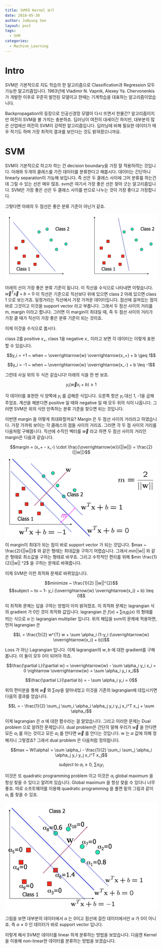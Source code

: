 ```yaml
---
title: SVM과 Kernel 보기
date: 2018-05-30
author: JuHyung Son
layout: post
tags:
  - SVM
categories:
  - Machine_Learning
---
```


# Intro

SVM은 기본적으로 지도 학습의 한 알고리즘으로 Classification과 Regression 모두 가능한 알고리즘입니다. 1963년에 Vladimir N. Vapnik, Alexey Ya. Chervonenkis가 개발한 이후로 꾸준히 발전된 모델이고 한때는 기계학습을 대표하는 알고리즘이었습니다.

Backpropagation의 등장으로 인공신경망 모델이 다시 뜨면서 한물간? 알고리즘이지만 여전히 SVM을 볼 가치는 충분하죠. 딥러닝이 여전히 대세이긴 하지만, 대부분의 많은 산업에선 여전히 SVM이 강력한 알고리즘입니다. 딥러닝에 비해 필요한 데이터가 매우 적기도 하며 가장 최적의 결과를 보인다는 것도 밝혀졌으니까요.

# SVM

SVM이 기본적으로 하고자 하는 건 decision boundary을 가장 잘 적용하려는 것입니다. 아래와 두개의 클래스를 가진 데이터를 분류한다고 해봅시다. 데이터는 간단하니 linearly separation이 가능해 보입니다. 즉 선은 두 클래스 사이에 그어 분류를 하는건데 그릴 수 있는 선은 매우 많죠. svm은 여기서 가장 좋은 선은 찾아 긋는 알고리즘입니다. SVM은 가장 좋은 선은 두 클래스 사이를 반으로 나누는 것이 가장 좋다고 가정합니다.

그렇다면 아래의 두 점선은 좋은 분류 기준이 아닌거 같죠.

<div align="center"> <img src="/image/svm/1.png" /> </div>

아래의 선이 가장 좋은 분류 기준이 됩니다. 이 직선을 수식으로 나타내면 이렇습니다. $\overrightarrow{w}^{T} \overrightarrow{x}+b = 0$ 이 직선은 기준으로 직선보다 위에 있으면 class 2 아래 있으면 class 1 으로 보는거죠. 일정거리는 직선에서 가장 가까운 데이터입니다. 점선에 걸쳐있는 점이 바로 그것이고 이것을 support vector 라고 부릅니다. 그래서 두 점선 사이의 거리를 m, margin 이라고 합니다. 그러면 이 margin이 최대일 때, 즉 두 점선 사이의 거리가 가장 클 때가 직선이 가장 좋은 분류 기준이 되는 것이죠.

이제 이것을 수식으로 봅시다.

class 2를 positive $x_+$, class 1을 negative $x_-$ 이라고 보면 각 데이터는 이렇게 표현할 수 있습니다.

$$y_i = +1 ~ when ~ \overrightarrow{w} \overrightarrow{x_+} + b \geq 1$$

$$y_i = -1 ~ when ~ \overrightarrow{w} \overrightarrow{x_-} + b \leq -1$$

그런데 사실 위의 두 식은 같습니다! 아래의 식을 한 번 보죠.

$$y_i (\overrightarrow{w} x_i + b) \geq 1$$

각 데이터를 표현한 식 양쪽에 $y_i$ 를 곱해준 식입니다. 오른쪽 항은 $y_i$ 대신 1, -1을 곱해주었죠. 계산을 해본다면 positive 일 때와 negative 일 때 모두 위의 식이 나옵니다. 그러면 SVM은 위의 식만 만족하는 분류 기준을 찾으면 되는 것입니다.

이번엔 margin 을 어떻게 최대화할까요? Margin 은 두 점선 사이의 거리라고 하였습니다. 가장 가까워 보이는 각 클래스의 점들 사이의 거리죠. 그러면 각 두 점 사이의 거리를 다음처럼 구해봅니다. 직선에 수직인 벡터를 $\overrightarrow{w}$ 라고 하면 두 점선 사이의 거리인 margin은 다음과 같습니다.

$$margin = (x_+ - x_-) \cdot \frac{\overrightarrow{w}}{||w||} = \frac{2}{||w||}$$

<div align="center"> <img src="/image/svm/3.png" /> </div>

<div>

</div>

이 margin이 최대가 되는 점이 바로 support vector 가 되는 것입니다. $max ~ \frac{2}{||w||}$ 와 같은 형태는 최대값을 구하기 어렵습니다. 그래서 $min ||w||$ 와 같은 형태로 최소값을 구하는 형태로 바꾸죠. 그리고 수학적인 편리를 위해  $min \frac{1}{2}||w|| ^2$ 을 구하는 문제로 바꿔줍니다.

이제 SVM은 이런 최적화 문제로 바뀌었습니다.

$$minimize ~ \frac{1}{2} ||w||^{2}$$
$$subject ~ to ~ 1- y_i (\overrightarrow{w} \overrightarrow{x_i} + b) \leq 0$$

이 최적화 문제는 답을 구하는 방법이 이미 밝혀졌죠. 이 최적화 문제는 lagrangian 식의 gradient 가 0인 것이 최적화 값입니다. lagrangian 은 $f(x) + \sum \alpha_i g_i(x)$ 의 형태를 띄는 식으로 $\alpha$ 는 lagrangian multiplier 입니다. 위의 해답을 svm의 문제에 적용하면, 먼저 lagrangian 은

$$L = \frac{1}{2} w^{T} w + \sum \alpha_i (1-y_i (\overrightarrow{w} \overrightarrow{x_i} + b))$$

Loss 가 아닌 Lagrangian 입니다. 이제 lagrangian의 $w, b$ 에 대한 gradient를 구해봅니다. 이 둘이 모두 0이 되어야 하죠.

$$\frac{\partial L}{\partial w} = \overrightarrow{w} - \sum \alpha_i y_i x_i = 0 \rightarrow \overrightarrow{w} = \sum \alpha_i y_i x_i$$

$$\frac{\partial L}{\partial b} = - \sum \alpha_i y_i = 0$$

위의 편미분을 통해 $\overrightarrow{w}$ 와 $\sum \alpha y$을 알아내었고 이것을 기존의 lagrangian에 대입시키면 다음의 결과를 얻습니다.

$$L = - \frac{1}{2} \sum_j \sum_i \alpha_i \alpha_j y_i y_j x_i^T x_j + \sum \alpha_i$$

이제 lagrangian 은 $\alpha$ 에 대한 함수라는 걸 알았습니다. 그리고 이러한 문제는 Dual problem 으로 알려진 문제입니다. dual problem은 간단히 말해 우리가 $\overrightarrow{w}$ 을 안다면 모든 $\alpha_i$ 를 아는 것이고 모든 $\alpha_i$ 를 안다면 $\overrightarrow{w}$ 를 안다는 것입니다. w 는 $\alpha$ 값에 의해 정해지니 그렇겠죠? 그래서 dual problem 은 다음처럼 정의됩니다.

$$max ~ W(\alpha) = \sum \alpha_i - \frac{1}{2} \sum_i \sum_j \alpha_i \alpha_j y_i y_j x_i^T x_j$$

$$subject ~ to ~ \alpha_i \geq 0 , ~ \sum \alpha_i y_i$$

이것은 또 quadratic programming problem 이고 이것은 $\alpha_i$ global maximum 을 항상 찾을 수 있다고 알려져 있습니다. Global maximum 을 항상 찾을 수 있다니 너무 좋죠. 따로 소프트웨어를 이용해 quadratic programming 을 풀면 밑의 그림과 같이 $\alpha_i$ 를 찾을 수 있죠.

<div align="center"> <img src="/image/svm/4.png" /> </div>

그림을 보면 대부분의 데이터에서 $\alpha$ 는 0이고 점선에 걸친 데이터에서만 $\alpha$ 가 0이 아니죠. 즉 $\alpha \neq 0$ 인 데이터가 바로 support vector 입니다.

이렇게 해서 SVM은 데이터를 linear 하게 분류하는 방법을 보았습니다. 다음엔 Kernel을 이용해 non-linear한 데이터를 분류하는 방법을 보겠습니다.
